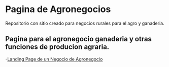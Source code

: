 # Pagina de Agronegocios

Repositorio con sitio creado para negocios rurales para el agro y ganaderia.

## Pagina para el agronegocio ganaderia y otras funciones de producion agraria.

-[Landing Page de un Negocio de Agronegocio ](https://Rigzert.github.io/agronegocio)